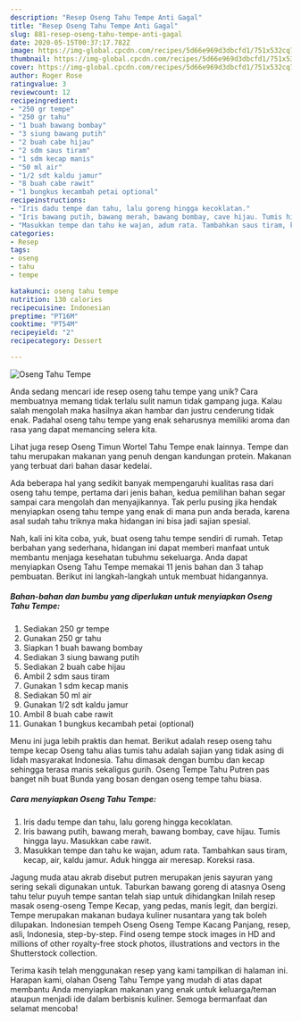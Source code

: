 ```yaml
---
description: "Resep Oseng Tahu Tempe Anti Gagal"
title: "Resep Oseng Tahu Tempe Anti Gagal"
slug: 881-resep-oseng-tahu-tempe-anti-gagal
date: 2020-05-15T00:37:17.782Z
image: https://img-global.cpcdn.com/recipes/5d66e969d3dbcfd1/751x532cq70/oseng-tahu-tempe-foto-resep-utama.jpg
thumbnail: https://img-global.cpcdn.com/recipes/5d66e969d3dbcfd1/751x532cq70/oseng-tahu-tempe-foto-resep-utama.jpg
cover: https://img-global.cpcdn.com/recipes/5d66e969d3dbcfd1/751x532cq70/oseng-tahu-tempe-foto-resep-utama.jpg
author: Roger Rose
ratingvalue: 3
reviewcount: 12
recipeingredient:
- "250 gr tempe"
- "250 gr tahu"
- "1 buah bawang bombay"
- "3 siung bawang putih"
- "2 buah cabe hijau"
- "2 sdm saus tiram"
- "1 sdm kecap manis"
- "50 ml air"
- "1/2 sdt kaldu jamur"
- "8 buah cabe rawit"
- "1 bungkus kecambah petai optional"
recipeinstructions:
- "Iris dadu tempe dan tahu, lalu goreng hingga kecoklatan."
- "Iris bawang putih, bawang merah, bawang bombay, cave hijau. Tumis hingga layu. Masukkan cabe rawit."
- "Masukkan tempe dan tahu ke wajan, adum rata. Tambahkan saus tiram, kecap, air, kaldu jamur. Aduk hingga air meresap. Koreksi rasa."
categories:
- Resep
tags:
- oseng
- tahu
- tempe

katakunci: oseng tahu tempe 
nutrition: 130 calories
recipecuisine: Indonesian
preptime: "PT16M"
cooktime: "PT54M"
recipeyield: "2"
recipecategory: Dessert

---
```



![Oseng Tahu Tempe](https://img-global.cpcdn.com/recipes/5d66e969d3dbcfd1/751x532cq70/oseng-tahu-tempe-foto-resep-utama.jpg)

Anda sedang mencari ide resep oseng tahu tempe yang unik? Cara membuatnya memang tidak terlalu sulit namun tidak gampang juga. Kalau salah mengolah maka hasilnya akan hambar dan justru cenderung tidak enak. Padahal oseng tahu tempe yang enak seharusnya memiliki aroma dan rasa yang dapat memancing selera kita.

Lihat juga resep Oseng Timun Wortel Tahu Tempe enak lainnya. Tempe dan tahu merupakan makanan yang penuh dengan kandungan protein. Makanan yang terbuat dari bahan dasar kedelai.

Ada beberapa hal yang sedikit banyak mempengaruhi kualitas rasa dari oseng tahu tempe, pertama dari jenis bahan, kedua pemilihan bahan segar sampai cara mengolah dan menyajikannya. Tak perlu pusing jika hendak menyiapkan oseng tahu tempe yang enak di mana pun anda berada, karena asal sudah tahu triknya maka hidangan ini bisa jadi sajian spesial.


Nah, kali ini kita coba, yuk, buat oseng tahu tempe sendiri di rumah. Tetap berbahan yang sederhana, hidangan ini dapat memberi manfaat untuk membantu menjaga kesehatan tubuhmu sekeluarga. Anda dapat menyiapkan Oseng Tahu Tempe memakai 11 jenis bahan dan 3 tahap pembuatan. Berikut ini langkah-langkah untuk membuat hidangannya.

<!--inarticleads1-->

##### Bahan-bahan dan bumbu yang diperlukan untuk menyiapkan Oseng Tahu Tempe:

1. Sediakan 250 gr tempe
1. Gunakan 250 gr tahu
1. Siapkan 1 buah bawang bombay
1. Sediakan 3 siung bawang putih
1. Sediakan 2 buah cabe hijau
1. Ambil 2 sdm saus tiram
1. Gunakan 1 sdm kecap manis
1. Sediakan 50 ml air
1. Gunakan 1/2 sdt kaldu jamur
1. Ambil 8 buah cabe rawit
1. Gunakan 1 bungkus kecambah petai (optional)


Menu ini juga lebih praktis dan hemat. Berikut adalah resep oseng tahu tempe kecap Oseng tahu alias tumis tahu adalah sajian yang tidak asing di lidah masyarakat Indonesia. Tahu dimasak dengan bumbu dan kecap sehingga terasa manis sekaligus gurih. Oseng Tempe Tahu Putren pas banget nih buat Bunda yang bosan dengan oseng tempe tahu biasa. 

<!--inarticleads2-->

##### Cara menyiapkan Oseng Tahu Tempe:

1. Iris dadu tempe dan tahu, lalu goreng hingga kecoklatan.
1. Iris bawang putih, bawang merah, bawang bombay, cave hijau. Tumis hingga layu. Masukkan cabe rawit.
1. Masukkan tempe dan tahu ke wajan, adum rata. Tambahkan saus tiram, kecap, air, kaldu jamur. Aduk hingga air meresap. Koreksi rasa.


Jagung muda atau akrab disebut putren merupakan jenis sayuran yang sering sekali digunakan untuk. Taburkan bawang goreng di atasnya Oseng tahu telur puyuh tempe santan telah siap untuk dihidangkan Inilah resep masak oseng-oseng Tempe Kecap, yang pedas, manis legit, dan bergizi. Tempe merupakan makanan budaya kuliner nusantara yang tak boleh dilupakan. Indonesian tempeh Oseng Oseng Tempe Kacang Panjang, resep, asli, Indonesia, step-by-step. Find oseng tempe stock images in HD and millions of other royalty-free stock photos, illustrations and vectors in the Shutterstock collection. 

Terima kasih telah menggunakan resep yang kami tampilkan di halaman ini. Harapan kami, olahan Oseng Tahu Tempe yang mudah di atas dapat membantu Anda menyiapkan makanan yang enak untuk keluarga/teman ataupun menjadi ide dalam berbisnis kuliner. Semoga bermanfaat dan selamat mencoba!
